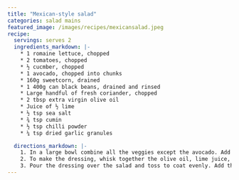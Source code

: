 ```yaml
---
title: "Mexican-style salad"
categories: salad mains
featured_image: /images/recipes/mexicansalad.jpeg
recipe:
  servings: serves 2
  ingredients_markdown: |-
    * 1 romaine lettuce, chopped
    * 2 tomatoes, chopped
    * ½ cucmber, chopped
    * 1 avocado, chopped into chunks
    * 160g sweetcorn, drained
    * 1 400g can black beans, drained and rinsed
    * Large handful of fresh coriander, chopped
    * 2 tbsp extra virgin olive oil
    * Juice of ½ lime
    * ½ tsp sea salt
    * ¾ tsp cumin
    * ½ tsp chilli powder
    * ¼ tsp dried garlic granules

  directions_markdown: |-
    1. In a large bowl combine all the veggies except the avocado. Add the beans and fresh coriander. 
    2. To make the dressing, whisk together the olive oil, lime juice, salt, cumin, chilli and garlic. 
    3. Pour the dressing over the salad and toss to coat evenly. Add the avocado and gently toss again. 
---
```


